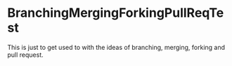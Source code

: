 # BranchingMergingForkingPullReqTest
This is just to get used to with the ideas of branching, merging, forking and pull request.

